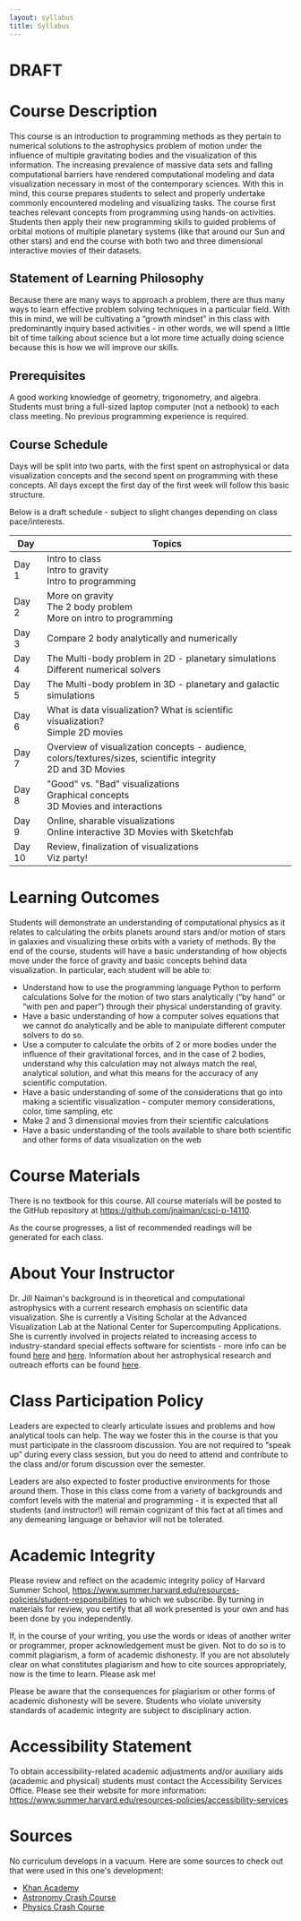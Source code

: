 ```yaml
---
layout: syllabus
title: Syllabus
---
```


# DRAFT

# Course Description

This course is an introduction to programming methods as they pertain to numerical solutions to the astrophysics problem of motion under the influence of multiple gravitating bodies and the visualization of this information. The increasing prevalence of massive data sets and falling computational barriers have rendered computational modeling and data visualization necessary in most of the contemporary sciences. With this in mind, this course prepares students to select and properly undertake commonly encountered modeling and visualizing tasks. The course first teaches relevant concepts from programming using hands-on activities. Students then apply their new programming skills to guided problems of orbital motions of multiple planetary systems (like that around our Sun and other stars) and end the course with both two and three dimensional interactive movies of their datasets.	

## Statement of Learning Philosophy				
Because there are many ways to approach a problem, there are thus many ways to learn effective problem solving techniques in a particular field.  With this in mind, we will be cultivating a “growth mindset” in this class with predominantly inquiry based activities - in other words, we will spend a little bit of time talking about science but a lot more time actually doing science because this is how we will improve our skills.  


## Prerequisites					
A good working knowledge of geometry, trigonometry, and algebra. Students must bring a full-sized laptop computer (not a netbook) to each class meeting. No previous programming experience is required.

## Course Schedule
Days will be split into two parts, with the first spent on astrophysical or data visualization concepts and the second spent on programming with these concepts.  All days except the first day of the first week will follow this basic structure.	

Below is a draft schedule - subject to slight changes depending on class pace/interests.

| Day   | Topics
|-------|---------
| Day 1 | Intro to class <br> Intro to gravity <br> Intro to programming
| Day 2 | More on gravity <br> The 2 body problem <br> More on intro to programming
| Day 3 | Compare 2 body analytically and numerically
| Day 4 | The Multi-body problem in 2D - planetary simulations <br> Different numerical solvers
| Day 5 | The Multi-body problem in 3D - planetary and galactic simulations
| Day 6 | What is data visualization? What is scientific visualization? <br> Simple 2D movies
| Day 7 | Overview of visualization concepts - audience, colors/textures/sizes, scientific integrity <br> 2D and 3D Movies
| Day 8 | "Good" vs. "Bad" visualizations <br> Graphical concepts <br> 3D Movies and interactions
| Day 9 | Online, sharable visualizations <br> Online interactive 3D Movies with Sketchfab
| Day 10 | Review, finalization of visualizations <br> Viz party!

# Learning Outcomes

Students will demonstrate an understanding of computational physics as it relates to calculating the orbits planets around stars and/or motion of stars in galaxies and visualizing these orbits with a variety of methods.  By the end of the course, students will have a basic understanding of how objects move under the force of gravity and basic concepts behind data visualization.  In particular, each student will be able to:	

 * Understand how to use the programming language Python to perform calculations
Solve for the motion of two stars analytically (“by hand” or “with pen and paper”) through their physical understanding of gravity.
 * Have a basic understanding of how a computer solves equations that we cannot do analytically and be able to manipulate different computer solvers to do so.
 * Use a computer to calculate the orbits of 2 or more bodies under the influence of their gravitational forces, and in the case of 2 bodies, understand why this calculation may not always match the real, analytical solution, and what this means for the accuracy of any scientific computation.
 * Have a basic understanding of some of the considerations that go into making a scientific visualization - computer memory considerations, color, time sampling, etc
 * Make 2 and 3 dimensional movies from their scientific calculations
* Have a basic understanding of the tools available to share both scientific and other forms of data visualization on the web

# Course Materials

There is no textbook for this course.  All course materials will be posted to
the GitHub repository at https://github.com/jnaiman/csci-p-14110.

As the course progresses, a list of recommended readings will be generated for
each class.  


# About Your Instructor

Dr. Jill Naiman's background is in theoretical and computational astrophysics with a current research emphasis on scientific data visualization.  She is currently a Visiting Scholar at the Advanced Visualization Lab at the National Center for Supercomputing Applications.  She is currently involved in projects related to increasing access to industry-standard special effects software for scientists - more info can be found <a href="http://ytini.com">here</a> and <a href="http://astroblend.com">here</a>.  Information about her astrophysical research and outreach efforts can be found <a href="http://astronaiman.com">here</a>.



# Class Participation Policy	

Leaders are expected to clearly articulate issues and problems and how analytical tools can help. The way we foster this in the course is that you must participate in the classroom discussion. You are not required to “speak up” during every class session, but you do need to attend and contribute to the class and/or forum discussion over the semester.  

Leaders are also expected to foster productive environments for those around them. Those in this class come from a variety of backgrounds and comfort levels with the material and programming - it is expected that all students (and instructor!) will remain cognizant of this fact at all times and any demeaning language or behavior will not be tolerated.
										
# Academic Integrity	

Please review and reflect on the academic integrity policy of Harvard Summer School, https://www.summer.harvard.edu/resources-policies/student-responsibilities to which we subscribe. By turning in materials for review, you certify that all work presented is your own and has been done by you independently. 

If, in the course of your writing, you use the words or ideas of another writer or programmer, proper acknowledgement must be given. Not to do so is to commit plagiarism, a form of academic dishonesty. If you are not absolutely clear on what constitutes plagiarism and how to cite sources appropriately, now is the time to learn. Please ask me!

Please be aware that the consequences for plagiarism or other forms of academic dishonesty will be severe. Students who violate university standards of academic integrity are subject to disciplinary action.
					
					
# Accessibility Statement	

To obtain accessibility-related academic adjustments and/or auxiliary aids (academic and physical) students must contact the Accessibility Services Office. Please see their website for more information: https://www.summer.harvard.edu/resources-policies/accessibility-services		
			
			 		
# Sources

No curriculum develops in a vacuum.  Here are some sources to check out that were used in this one's development:

* [Khan Academy](https://www.khanacademy.org/science/ap-physics-1/ap-centripetal-force-and-gravitation/newtons-law-of-gravitation-ap/e/gravity-and-orbits-ap1)
* [Astronomy Crash Course](https://www.youtube.com/watch?v=0rHUDWjR5gg&list=PL8dPuuaLjXtPAJr1ysd5yGIyiSFuh0mIL)
* [Physics Crash Course](https://www.youtube.com/watch?v=ZM8ECpBuQYE)
